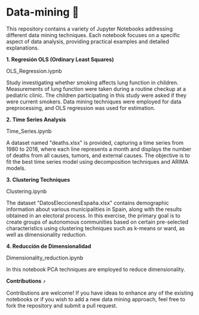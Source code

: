 # Data-mining 🔨
This repository contains a variety of Jupyter Notebooks addressing different data mining techniques. Each notebook focuses on a specific aspect of data analysis, providing practical examples and detailed explanations.


**1. Regresión OLS (Ordinary Least Squares)**

OLS_Regression.iypnb

Study investigating whether smoking affects lung function in children. Measurements of lung function were taken during a routine checkup at a pediatric clinic. The children participating in this study were asked if they were current smokers. Data mining techniques were employed for data preprocessing, and OLS regression was used for estimation.

**2. Time Series Analysis**

Time_Series.ipynb

A dataset named "deaths.xlsx" is provided, capturing a time series from 1980 to 2018, where each line represents a month and displays the number of deaths from all causes, tumors, and external causes. The objective is to fit the best time series model using decomposition techniques and ARIMA models.

**3. Clustering Techniques**

Clustering.ipynb

The dataset "DatosEleccionesEspaña.xlsx" contains demographic information about various municipalities in Spain, along with the results obtained in an electoral process. In this exercise, the primary goal is to create groups of autonomous communities based on certain pre-selected characteristics using clustering techniques such as k-means or ward, as well as dimensionality reduction.

**4. Reducción de Dimensionalidad**

Dimensionality_reduction.ipynb

In this notebook PCA techniques are employed to reduce dimensionality.



**Contributions** ⤴️

Contributions are welcome! If you have ideas to enhance any of the existing notebooks or if you wish to add a new data mining approach, feel free to fork the repository and submit a pull request.
